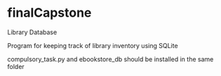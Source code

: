 # finalCapstone
Library Database

Program for keeping track of library inventory using SQLite

compulsory_task.py and ebookstore_db should be installed in the same folder
